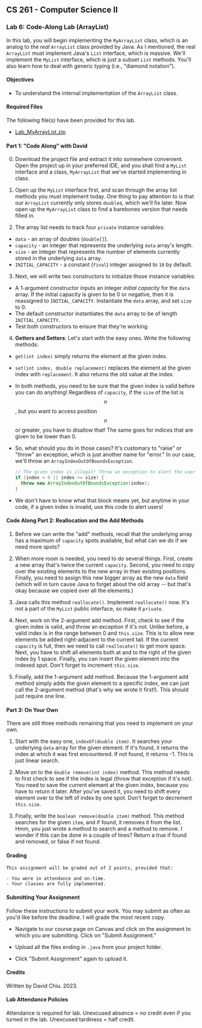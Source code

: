 ## CS 261 - Computer Science II

### Lab 6: Code-Along Lab (ArrayList)

In this lab, you will begin implementing the `MyArrayList` class, which is an analog to the *real* `ArrayList` class provided by Java. As I mentioned, the real `ArrayList` must implement Java's `List` interface, which is massive. We'll implement the `MyList` interface, which is just a subset `List` methods. You'll also learn how to deal with generic typing (i.e., "diamond notation"). 


#### Objectives
- To understand the internal implementation of the `ArrayList` class.

#### Required Files
The following file(s) have been provided for this lab.
- [Lab_MyArrayList.zip](Lab_MyArrayList.zip)


#### Part 1: "Code Along" with David
0. Download the project file and extract it into somewhere convenient. Open the project up in your preferred IDE, and you shall find a `MyList` interface and a class, `MyArrayList` that we've started implementing in class.

1. Open up the `MyList` interface first, and scan through the array list methods you must implement today. One thing to pay attention to is that our `ArrayList` currently only stores `double`s, which we'll fix later. Now open up the `MyArrayList` class to find a barebones version that needs filled in.

2. The array list  needs to track four `private` instance variables:
  - `data` - an array of doubles (`double[]`).
  - `capacity` - an integer that represents the underlying `data` array's length.
  - `size` - an integer that represents the number of elements currently stored in the underlying `data` array.
  - `INITIAL_CAPACITY` - a constant (`final`) integer assigned to `10` by default.

3. Next, we will write two constructors to initialize those instance variables:
  - A 1-argument constructor inputs an integer *initial capacity* for the `data` array. If the initial capacity is given to be 0 or negative, then it is reassigned to `INITIAL_CAPACITY`. Instantiate the `data` array, and set `size` to 0.
  - The default constructor instantiates the `data` array to be of length `INITIAL_CAPACITY`.
  - Test both constructors to ensure that they're working.

4. **Getters and Setters**: Let's start with the easy ones. Write the following methods:
  - `get(int index)` simply returns the element at the given index.
  - `set(int index, double replacement)` replaces the element at the given index with `replacement`. It also returns the old value at the index.
  - In both methods, you need to be sure that the given index is valid before you can do anything! Regardless of `capacity`, if the `size` of the list is $$n$$, but you want to access position $$n$$ or greater, you have to disallow that! The same goes for indices that are given to be lower than 0.
  - So, what should you do in those cases? It's customary to "raise" or "throw" an exception, which is just another name for "error." In our case, we'll throw  an `ArrayIndexOutOfBoundsException`.

      ```java
      // The given index is illegal! Throw an exception to alert the user!
      if (index < 0 || index >= size) {
        throw new ArrayIndexOutOfBoundsException(index);
      }
      ```
  - We don't have to know what that block means yet, but anytime in your code, if a given index is invalid, use this code to alert users!

#### Code Along Part 2: Reallocation and the Add Methods

1. Before we can write the "add" methods, recall that the underlying array has a maximum of `capacity` spots available, but what can we do if we need more spots? 

2. When more room is needed, you need to do several things. First, create a new array that's twice the current `capacity`. Second, you need to copy over the existing elements to the new array in their existing positions. Finally, you need to assign this new bigger array as the new `data` field (which will in turn cause Java to forget about the old array -- but that's okay because we copied over all the elements.)

3. Java calls this method `reallocate()`. Implement `reallocate()` now. It's not a part of the `MyList` public interface, so make it `private`. 

4. Next, work on the 2-argument add method. First, check to see if the given index is valid, and throw an exception if it's not. Unlike before, a valid index is in the range between 0 and `this.size`. This is to allow new elements be added right-adjacent to the current tail. If the current `capacity` is full, then we need to call `reallocate()` to get more space. Next, you have to shift all elements both at and to the right of the given index by 1 space. Finally, you can insert the given element into the indexed spot. Don't forget to increment `this.size`.

5. Finally, add the 1-argument add method. Because the 1-argument add method simply adds the given element to a specific index, we can just call the 2-argument method (that's why we wrote it first!). This should just require one line.


#### Part 3: On Your Own 

There are still three methods remaining that you need to implement on your own.

1. Start with the easy one, `indexOf(double item)`. It searches your underlying `data` array for the given element. If it's found, it returns the index at which it was first encountered. If not found, it returns -1. This is just linear search.

2. Move on to the `double remove(int index)` method. This method needs to first check to see if the index is legal (throw that exception if it's not). You need to save the current element at the given index, because you have to return it later. After you've saved it, you need to shift every element over to the left of index by one spot. Don't forget to decrement `this.size`.

3. Finally, write the `boolean remove(double item)` method. This method searches for the given `item`, and if found, it removes it from the list. Hmm, you just wrote a method to search and a method to remove. I wonder if this can be done in a couple of lines? Return a true if found and removed, or false if not found.

#### Grading

```
This assignment will be graded out of 2 points, provided that:

- You were in attendance and on-time.
- Your classes are fully implemented.
```

#### Submitting Your Assignment
Follow these instructions to submit your work. You may submit as often as you'd like before the deadline. I will grade the most recent copy.

- Navigate to our course page on Canvas and click on the assignment to which you are submitting. Click on "Submit Assignment."

- Upload all the files ending in `.java` from your project folder.

- Click "Submit Assignment" again to upload it.

#### Credits

Written by David Chiu. 2023.

#### Lab Attendance Policies

Attendance is required for lab. Unexcused absence = no credit even if you turned in the lab. Unexcused tardiness = half credit.
